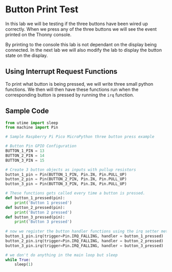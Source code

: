 # Button Print Test

In this lab we will be testing if the three buttons have been
wired up correctly.  When we press any of the three buttons
we will see the event printed on the Thonny console.

By printing to the console this lab is not dependant on the
display being connected.  In the next lab we will also modify the
lab to display the button state on the display.

## Using Interrupt Request Functions

To print what button is being pressed, we will write three small python functions.
We then will then have these functions run when the corresponding button is pressed by running the ```irq``` function.

## Sample Code

```python
from utime import sleep
from machine import Pin

# Sample Raspberry Pi Pico MicroPython three button press example

# Button Pin GPIO Configuration
BUTTON_1_PIN = 13
BUTTON_2_PIN = 14
BUTTON_3_PIN = 15

# Create 3 button objects as inputs with pullup resistors
button_1_pin = Pin(BUTTON_1_PIN, Pin.IN, Pin.PULL_UP)
button_2_pin = Pin(BUTTON_2_PIN, Pin.IN, Pin.PULL_UP)
button_3_pin = Pin(BUTTON_3_PIN, Pin.IN, Pin.PULL_UP)

# These functions gets called every time a button is pressed.
def button_1_pressed(pin):
    print('Button 1 pressed')
def button_2_pressed(pin):
    print('Button 2 pressed')
def button_3_pressed(pin):
    print('Button 3 pressed')
    
# now we register the button handler functions using the irq setter method for each pin
button_1_pin.irq(trigger=Pin.IRQ_FALLING, handler = button_1_pressed)
button_2_pin.irq(trigger=Pin.IRQ_FALLING, handler = button_2_pressed)
button_3_pin.irq(trigger=Pin.IRQ_FALLING, handler = button_3_pressed)

# we don't do anything in the main loop but sleep
while True:
    sleep(1)
```